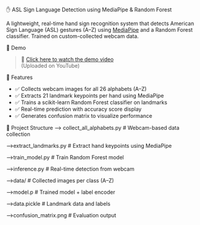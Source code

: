 ✋ ASL Sign Language Detection using MediaPipe & Random Forest

A lightweight, real-time hand sign recognition system that detects American Sign Language (ASL) gestures (A–Z) using [MediaPipe](https://google.github.io/mediapipe/) and a Random Forest classifier. Trained on custom-collected webcam data.

🎥 Demo

> 🔗 [Click here to watch the demo video](https://youtu.be/CVvE1yCH0TQ)  
> (Uploaded on YouTube)

🚀 Features
- ✅ Collects webcam images for all 26 alphabets (A–Z)
- ✅ Extracts 21 landmark keypoints per hand using MediaPipe
- ✅ Trains a scikit-learn Random Forest classifier on landmarks
- ✅ Real-time prediction with accuracy score display
- ✅ Generates confusion matrix to visualize performance

📁 Project Structure
--> collect_all_alphabets.py # Webcam-based data collection

-->extract_landmarks.py # Extract hand keypoints using MediaPipe

-->train_model.py # Train Random Forest model

-->inference.py # Real-time detection from webcam

-->data/ # Collected images per class (A–Z)

-->model.p # Trained model + label encoder

-->data.pickle # Landmark data and labels

-->confusion_matrix.png # Evaluation output
